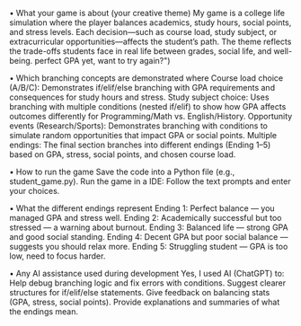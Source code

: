 •	What your game is about (your creative theme)
My game is a college life simulation where the player balances academics, study hours, social points, and stress levels. Each decision—such as course load, study subject, or extracurricular opportunities—affects the student’s path. The theme reflects the trade-offs students face in real life between grades, social life, and well-being. perfect GPA yet, want to try again?")


•	Which branching concepts are demonstrated where
Course load choice (A/B/C): Demonstrates if/elif/else branching with GPA requirements and consequences for study hours and stress.
Study subject choice: Uses branching with multiple conditions (nested if/elif) to show how GPA affects outcomes differently for Programming/Math vs. English/History.
Opportunity events (Research/Sports): Demonstrates branching with conditions to simulate random opportunities that impact GPA or social points.
Multiple endings: The final section branches into different endings (Ending 1–5) based on GPA, stress, social points, and chosen course load.


•	How to run the game
Save the code into a Python file (e.g., student_game.py).
Run the game in a IDE:
Follow the text prompts and enter your choices.


•	What the different endings represent
Ending 1: Perfect balance — you managed GPA and stress well.
Ending 2: Academically successful but too stressed — a warning about burnout.
Ending 3: Balanced life — strong GPA and good social standing.
Ending 4: Decent GPA but poor social balance — suggests you should relax more.
Ending 5: Struggling student — GPA is too low, need to focus harder.


•	Any AI assistance used during development
Yes, I used AI (ChatGPT) to:
Help debug branching logic and fix errors with conditions.
Suggest clearer structures for if/elif/else statements.
Give feedback on balancing stats (GPA, stress, social points).
Provide explanations and summaries of what the endings mean.
